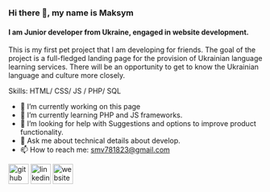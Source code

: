 ### Hi there 👋, my name is Maksym
#### I am Junior developer from Ukraine, engaged in website development.
This is my first pet project that I am developing for friends. The goal of the project is a full-fledged landing page for the provision of Ukrainian language learning services. There will be an opportunity to get to know the Ukrainian language and culture more closely.

Skills: HTML/ CSS/ JS / PHP/ SQL

- 🔭 I’m currently working on this page 
- 🌱 I’m currently learning PHP and JS frameworks. 
- 🤔 I’m looking for help with Suggestions and options to improve product functionality. 
- 💬 Ask me about technical details about develop. 
- 📫 How to reach me: smv781823@gmail.com 


[<img src='https://cdn.jsdelivr.net/npm/simple-icons@3.0.1/icons/github.svg' alt='github' height='40'>](https://github.com/https://github.com/solohub-dev)  [<img src='https://cdn.jsdelivr.net/npm/simple-icons@3.0.1/icons/linkedin.svg' alt='linkedin' height='40'>](https://www.linkedin.com/in/linkedin.com/in/maksym-solohub-86a247265/)  [<img src='https://cdn.jsdelivr.net/npm/simple-icons@3.0.1/icons/icloud.svg' alt='website' height='40'>](http://ukrainianlerner.epizy.com/)  



